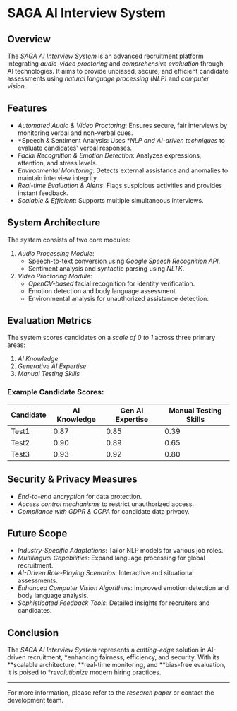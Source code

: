 # SAGA AI Interview System

## Overview
The *SAGA AI Interview System* is an advanced recruitment platform integrating *audio-video proctoring* and *comprehensive evaluation* through AI technologies. It aims to provide unbiased, secure, and efficient candidate assessments using *natural language processing (NLP)* and *computer vision*.

## Features
- *Automated Audio & Video Proctoring*: Ensures secure, fair interviews by monitoring verbal and non-verbal cues.
- *Speech & Sentiment Analysis: Uses **NLP and AI-driven techniques* to evaluate candidates' verbal responses.
- *Facial Recognition & Emotion Detection*: Analyzes expressions, attention, and stress levels.
- *Environmental Monitoring*: Detects external assistance and anomalies to maintain interview integrity.
- *Real-time Evaluation & Alerts*: Flags suspicious activities and provides instant feedback.
- *Scalable & Efficient*: Supports multiple simultaneous interviews.

## System Architecture
The system consists of two core modules:
1. *Audio Processing Module*:
   - Speech-to-text conversion using *Google Speech Recognition API*.
   - Sentiment analysis and syntactic parsing using *NLTK*.
2. *Video Proctoring Module*:
   - *OpenCV-based* facial recognition for identity verification.
   - Emotion detection and body language assessment.
   - Environmental analysis for unauthorized assistance detection.

## Evaluation Metrics
The system scores candidates on a *scale of 0 to 1* across three primary areas:
1. *AI Knowledge*
2. *Generative AI Expertise*
3. *Manual Testing Skills*

### Example Candidate Scores:
| Candidate | AI Knowledge | Gen AI Expertise | Manual Testing Skills |
|-----------|-------------|----------------|-------------------|
| Test1     | 0.87        | 0.85           | 0.39              |
| Test2     | 0.90        | 0.89           | 0.65              |
| Test3     | 0.93        | 0.92           | 0.80              |

## Security & Privacy Measures
- *End-to-end encryption* for data protection.
- *Access control mechanisms* to restrict unauthorized access.
- *Compliance with GDPR & CCPA* for candidate data privacy.

## Future Scope
- *Industry-Specific Adaptations*: Tailor NLP models for various job roles.
- *Multilingual Capabilities*: Expand language processing for global recruitment.
- *AI-Driven Role-Playing Scenarios*: Interactive and situational assessments.
- *Enhanced Computer Vision Algorithms*: Improved emotion detection and body language analysis.
- *Sophisticated Feedback Tools*: Detailed insights for recruiters and candidates.

## Conclusion
The *SAGA AI Interview System* represents a *cutting-edge* solution in AI-driven recruitment, *enhancing fairness, efficiency, and security. With its **scalable architecture, **real-time monitoring, and **bias-free evaluation, it is poised to **revolutionize* modern hiring practices.

---
For more information, please refer to the *research paper* or contact the development team.
